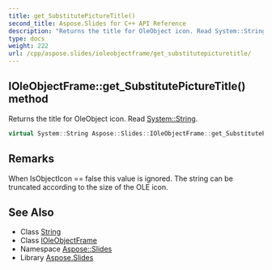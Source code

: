 ```yaml
---
title: get_SubstitutePictureTitle()
second_title: Aspose.Slides for C++ API Reference
description: "Returns the title for OleObject icon. Read System::String."
type: docs
weight: 222
url: /cpp/aspose.slides/ioleobjectframe/get_substitutepicturetitle/
---
```

## IOleObjectFrame::get_SubstitutePictureTitle() method


Returns the title for OleObject icon. Read [System::String](../../../system/string/).

```cpp
virtual System::String Aspose::Slides::IOleObjectFrame::get_SubstitutePictureTitle()=0
```

## Remarks


When IsObjectIcon == false this value is ignored. The string can be truncated according to the size of the OLE icon. 
## See Also

* Class [String](../../system/string/)
* Class [IOleObjectFrame](./)
* Namespace [Aspose::Slides](../)
* Library [Aspose.Slides](../../)